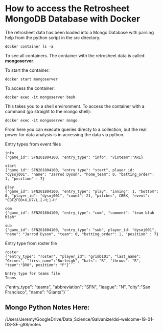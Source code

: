 # How to access the Retrosheet MongoDB Database with Docker

The retrosheet data has been loaded into a Mongo Database with parsing help from the python script in the src directory. 
```
docker container ls -a
```

To see all containers. The container with the retrosheet data is called **mongoserver**.

To start the container:
```
docker start mongoserver
```

To access the container:
```
docker exec -it mongoserver bash
```
This takes you to a shell environment.
To access the container with a command (go straight to the mongo shell):
```
docker exec -it mongoserver mongo
```

From here you can execute queries directy to a collection, but the real power for data analysis is in accessing the data via python.


Entry types from event files
```
info
{"game_id": SFN201804100, "entry_type": "info", "visteam":"ARI}

start
{"game_id": SFN201804100, "entry_type": "start", player_id: "dysoj001", "name": "Jarrod Dyson", "home_team": 0, "batting_order": 1, "position" : 7}

play
{"game_id": SFN201804100, "entry_type": "play", "inning": 1, "bottom": 0, "player_id": "dysoj001", "count": 21, "pitches", CBBX, "event": "CBF2FBB>X,D7/L.2-H;1-H"

com
{"game_id": SFN201804100, "entry_type": "com", "comment": "team blah blah" 

sub
{"game_id": SFN201804100, "entry_type": "sub", player_id: "dysoj001", "name": "Jarrod Dyson", "team": 0, "batting_order": 1, "position" : 7}
```

Entry type from roster file
```
roster
{"entry_type": "roster", "player_id": "grimb101", "last_name": "Grimes", "first_name":"Burleigh", "bats": "R", "throws": "R", "team":"BRO", position": "P"}```

Entry type for teams file
Teams
```
{"entry_type": "teams", "abbreviation": "SFN", "league": "N", "city":"San Francisco", "name": "Giants"}```

## Mongo Python Notes Here: 
/Users/Jeremy/GoogleDrive/Data_Science/Galvanize/dsi-welcome-19-01-DS-SF-g88/notes